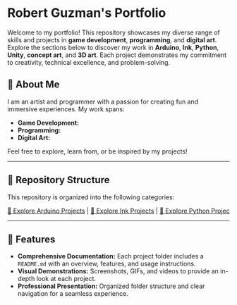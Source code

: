 # Robert Guzman's Portfolio

Welcome to my portfolio! This repository showcases my diverse range of skills and projects in **game development**, **programming**, and **digital art**. Explore the sections below to discover my work in **Arduino**, **Ink**, **Python**, **Unity**, **concept art**, and **3D art**. Each project demonstrates my commitment to creativity, technical excellence, and problem-solving.

## 🎯 **About Me**
I am an artist and programmer with a passion for creating fun and immersive experiences. My work spans:
- **Game Development:**
- **Programming:**
- **Digital Art:**

Feel free to explore, learn from, or be inspired by my projects!

---

## 📂 **Repository Structure**
This repository is organized into the following categories:

<div style="overflow-x: auto; white-space: nowrap;">
  <a href="arduino/">📁 Explore Arduino Projects</a> |
  <a href="ink/">📁 Explore Ink Projects</a> |
  <a href="python/">📁 Explore Python Projects</a> |
  <a href="unity/">📁 Explore Unity Projects</a> |
  <a href="concept-art/">📁 Explore Concept Art</a> |
  <a href="web-design/">📁 Explore Web Design</a>
</div>

---

## 🚀 **Features**
- **Comprehensive Documentation:** Each project folder includes a `README.md` with an overview, features, and usage instructions.
- **Visual Demonstrations:** Screenshots, GIFs, and videos to provide an in-depth look at each project.
- **Professional Presentation:** Organized folder structure and clear navigation for a seamless experience.
